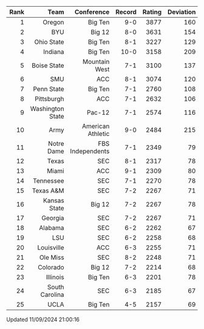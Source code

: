 | Rank  | Team                 | Conference           | Record   | Rating | Deviation |
| ---:  | ---:                 | ---:                 | ---:     | ---:   | ---:      |
| 1     | Oregon               | Big Ten              | 9-0      | 3877   | 160       |
| 2     | BYU                  | Big 12               | 8-0      | 3631   | 154       |
| 3     | Ohio State           | Big Ten              | 8-1      | 3227   | 129       |
| 4     | Indiana              | Big Ten              | 10-0     | 3158   | 209       |
| 5     | Boise State          | Mountain West        | 7-1      | 3100   | 137       |
| 6     | SMU                  | ACC                  | 8-1      | 3074   | 120       |
| 7     | Penn State           | Big Ten              | 7-1      | 2760   | 108       |
| 8     | Pittsburgh           | ACC                  | 7-1      | 2632   | 106       |
| 9     | Washington State     | Pac-12               | 7-1      | 2574   | 116       |
| 10    | Army                 | American Athletic    | 9-0      | 2484   | 215       |
| 11    | Notre Dame           | FBS Independents     | 7-1      | 2349   | 79        |
| 12    | Texas                | SEC                  | 8-1      | 2317   | 78        |
| 13    | Miami                | ACC                  | 9-1      | 2309   | 80        |
| 14    | Tennessee            | SEC                  | 7-1      | 2270   | 78        |
| 15    | Texas A&M            | SEC                  | 7-2      | 2267   | 71        |
| 16    | Kansas State         | Big 12               | 7-2      | 2267   | 78        |
| 17    | Georgia              | SEC                  | 7-2      | 2267   | 71        |
| 18    | Alabama              | SEC                  | 6-2      | 2262   | 67        |
| 19    | LSU                  | SEC                  | 6-2      | 2258   | 68        |
| 20    | Louisville           | ACC                  | 6-3      | 2255   | 71        |
| 21    | Ole Miss             | SEC                  | 8-2      | 2248   | 71        |
| 22    | Colorado             | Big 12               | 7-2      | 2214   | 68        |
| 23    | Illinois             | Big Ten              | 6-3      | 2201   | 78        |
| 24    | South Carolina       | SEC                  | 6-3      | 2185   | 67        |
| 25    | UCLA                 | Big Ten              | 4-5      | 2157   | 69        |

Updated 11/09/2024 21:00:16
